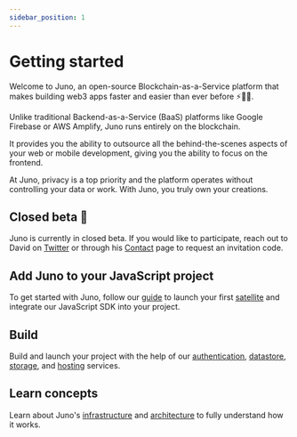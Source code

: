 ```yaml
---
sidebar_position: 1
---
```


# Getting started

Welcome to Juno, an open-source Blockchain-as-a-Service platform that makes building web3 apps faster and easier than ever before ⚡️🚀🤯.

Unlike traditional Backend-as-a-Service (BaaS) platforms like Google Firebase or AWS Amplify, Juno runs entirely on the blockchain.

It provides you the ability to outsource all the behind-the-scenes aspects of your web or mobile development, giving you the ability to focus on the frontend.

At Juno, privacy is a top priority and the platform operates without controlling your data or work. With Juno, you truly own your creations.

## Closed beta 👀

Juno is currently in closed beta. If you would like to participate, reach out to David on [Twitter](https://twitter.com/daviddalbusco) or through his [Contact](https://daviddalbusco.com/#contact) page to request an invitation code.

## Add Juno to your JavaScript project

To get started with Juno, follow our [guide](add-juno-to-an-app/create-a-satellite.md) to launch your first [satellite](terminology.md#satellite) and integrate our JavaScript SDK into your project.

## Build

Build and launch your project with the help of our [authentication](build/authentication.md), [datastore](build/datastore.md), [storage](build/storage.md), and [hosting](build/hosting.md) services.

## Learn concepts

Learn about Juno's [infrastructure](category/infrastructure) and [architecture](architecture.md) to fully understand how it works.
